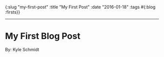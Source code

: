 {:slug "my-first-post" :title "My First Post" :date "2016-01-18" :tags #{:blog :firsts}}

------

# My First Blog Post
By: Kyle Schmidt
